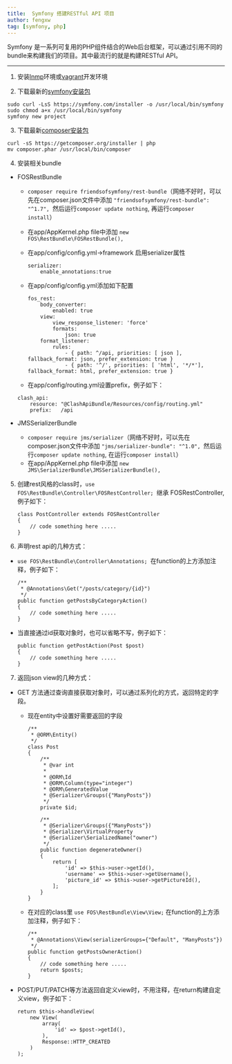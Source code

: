 ```yaml
---
title:  Symfony 搭建RESTful API 项目
author: fengxw
tag: [symfony, php]
---
```


Symfony 是一系列可复用的PHP组件结合的Web后台框架，可以通过引用不同的bundle来构建我们的项目。其中最流行的就是构建RESTful API。

---

1. 安装[lnmp](http://www.lnmp.org/)环境或[vagrant](https://www.vagrantup.com)开发环境

2. 下载最新的[symfony安装包](https://symfony.com/download)

```
sudo curl -LsS https://symfony.com/installer -o /usr/local/bin/symfony
sudo chmod a+x /usr/local/bin/symfony 
symfony new project
```
    
3. 下载最新[composer安装包](http://www.phpcomposer.com/)

```
curl -sS https://getcomposer.org/installer | php
mv composer.phar /usr/local/bin/composer
```
    
4. 安装相关bundle

- FOSRestBundle 
   - `composer require friendsofsymfony/rest-bundle`（网络不好时，可以先在composer.json文件中添加 `"friendsofsymfony/rest-bundle": "^1.7", `然后运行`composer update nothing`, 再运行`composer install`）
   - 在app/AppKernel.php file中添加 `new FOS\RestBundle\FOSRestBundle(),`
   - 在app/config/config.yml->framework 启用serializer属性

        ```
        serializer:
            enable_annotations:true
        ```
            
   - 在app/config/config.yml添加如下配置
           
       ```
       fos_rest:
           body_converter:
               enabled: true
           view:
               view_response_listener: 'force'
               formats:
                   json: true
           format_listener:
               rules:
                   - { path: ^/api, priorities: [ json ], fallback_format: json, prefer_extension: true }
                   - { path: '^/', priorities: [ 'html', '*/*'], fallback_format: html, prefer_extension: true }
       ```
         
   - 在app/config/routing.yml设置prefix，例子如下：

   ```
   clash_api:
       resource: "@ClashApiBundle/Resources/config/routing.yml"
       prefix:   /api
   ```   
            
- JMSSerializerBundle 
    - `composer require jms/serializer`（网络不好时，可以先在composer.json文件中添加 `"jms/serializer-bundle": "^1.0", `然后运行`composer update nothing`, 在运行`composer install`）         
    - 在app/AppKernel.php file中添加 `new JMS\SerializerBundle\JMSSerializerBundle(),`
 
5. 创建rest风格的class时，`use FOS\RestBundle\Controller\FOSRestController; `继承 FOSRestController, 例子如下：
    
    ```
    class PostController extends FOSRestController
    {
        // code something here .....
    }
    ```

6. 声明rest api的几种方式：
- `use FOS\RestBundle\Controller\Annotations; `在function的上方添加注释，例子如下：

    ```   
    /**
     * @Annotations\Get("/posts/category/{id}")
     */
    public function getPostsByCategoryAction() 
    {
        // code something here .....
    }
    ```

- 当直接通过id获取对象时，也可以省略不写，例子如下：

    ```
    public function getPostAction(Post $post)
    {
        // code something here .....
    }
    ```
    
7. 返回json view的几种方式：
- GET 方法通过查询直接获取对象时，可以通过系列化的方式，返回特定的字段。
    - 现在entity中设置好需要返回的字段

        ```
        /**
         * @ORM\Entity()
         */
        class Post
        {
            /**
             * @var int
             *
             * @ORM\Id
             * @ORM\Column(type="integer")
             * @ORM\GeneratedValue
             * @Serializer\Groups({"ManyPosts"})
             */
            private $id;
        
            /**
             * @Serializer\Groups({"ManyPosts"})
             * @Serializer\VirtualProperty
             * @Serializer\SerializedName("owner")
             */
            public function degenerateOwner()
            {
                return [
                    'id' => $this->user->getId(),
                    'username' => $this->user->getUsername(),
                    'picture_id' => $this->user->getPictureId(),
                ];
            }
        }
        ```
    
    - 在对应的class里 `use FOS\RestBundle\View\View;` 在function的上方添加注释，例子如下：

        ```
        /**
         * @Annotations\View(serializerGroups={"Default", "ManyPosts"})
         */
        public function getPostsOwnerAction()
        {
            // code something here .....
            return $posts;
        }
        ```
    
- POST/PUT/PATCH等方法返回自定义view时，不用注释，在return构建自定义view，例子如下：

    ```
    return $this->handleView(
        new View(
            array(
                'id' => $post->getId(),
            ),
            Response::HTTP_CREATED
        )
    );
    ```
